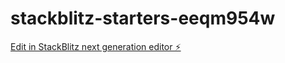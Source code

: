 # stackblitz-starters-eeqm954w

[Edit in StackBlitz next generation editor ⚡️](https://stackblitz.com/~/github.com/Sumithra-1011/stackblitz-starters-eeqm954w)